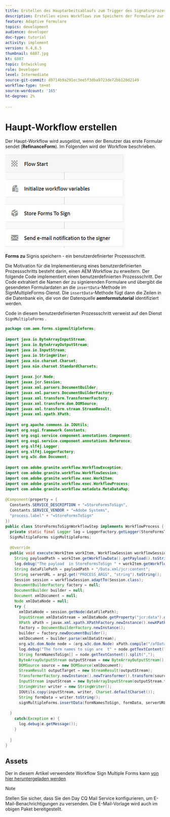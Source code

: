 ```yaml
---
title: Erstellen des Hauptarbeitsablaufs zum Trigger des Signaturprozesses
description: Erstellen eines Workflows zum Speichern der Formulare zur Signatur in der Datenbank
feature: Adaptive Formulare
topics: development
audience: developer
doc-type: tutorial
activity: implement
version: 6.4,6.5
thumbnail: 6887.jpg
kt: 6887
topic: Entwicklung
role: Developer
level: Intermediate
source-git-commit: d9714b9a291ec3ee5f3dba9723de72bb120d2149
workflow-type: tm+mt
source-wordcount: '165'
ht-degree: 2%

---
```



# Haupt-Workflow erstellen

Der Haupt-Workflow wird ausgelöst, wenn der Benutzer das erste Formular sendet (**RefinanceForm**). Im Folgenden wird der Workflow beschrieben.

![main-workflow](assets/main-workflow.PNG)

**Forms zu** Signis speichern - ein benutzerdefinierter Prozessschritt.

Die Motivation für die Implementierung eines benutzerdefinierten Prozessschritts besteht darin, einen AEM Workflow zu erweitern. Der folgende Code implementiert einen benutzerdefinierten Prozessschritt. Der Code extrahiert die Namen der zu signierenden Formulare und übergibt die gesendeten Formulardaten an die `insertData`-Methode im SignMultipleForms-Dienst. Die `insertData`-Methode fügt dann die Zeilen in die Datenbank ein, die von der Datenquelle **aemformstutorial** identifiziert werden.

Code in diesem benutzerdefinierten Prozessschritt verweist auf den Dienst `SignMultipleForms` .



```java
package com.aem.forms.signmultipleforms;

import java.io.ByteArrayInputStream;
import java.io.ByteArrayOutputStream;
import java.io.InputStream;
import java.io.StringWriter;
import java.nio.charset.Charset;
import java.nio.charset.StandardCharsets;

import javax.jcr.Node;
import javax.jcr.Session;
import javax.xml.parsers.DocumentBuilder;
import javax.xml.parsers.DocumentBuilderFactory;
import javax.xml.transform.TransformerFactory;
import javax.xml.transform.dom.DOMSource;
import javax.xml.transform.stream.StreamResult;
import javax.xml.xpath.XPath;

import org.apache.commons.io.IOUtils;
import org.osgi.framework.Constants;
import org.osgi.service.component.annotations.Component;
import org.osgi.service.component.annotations.Reference;
import org.slf4j.Logger;
import org.slf4j.LoggerFactory;
import org.w3c.dom.Document;

import com.adobe.granite.workflow.WorkflowException;
import com.adobe.granite.workflow.WorkflowSession;
import com.adobe.granite.workflow.exec.WorkItem;
import com.adobe.granite.workflow.exec.WorkflowProcess;
import com.adobe.granite.workflow.metadata.MetaDataMap;

@Component(property = {
  Constants.SERVICE_DESCRIPTION + "=StoreFormsToSign",
  Constants.SERVICE_VENDOR + "=Adobe Systems",
  "process.label" + "=StoreFormsToSign"
})
public class StoreFormsToSignWorkflowStep implements WorkflowProcess {
  private static final Logger log = LoggerFactory.getLogger(StoreFormsToSignWorkflowStep.class);@Reference
  SignMultipleForms signMultipleForms;

  @Override
  public void execute(WorkItem workItem, WorkflowSession workflowSession, MetaDataMap arg2) throws WorkflowException {
    String payloadPath = workItem.getWorkflowData().getPayload().toString();
    log.debug("The payload  in StoreFormsToSign " + workItem.getWorkflowData().getPayload().toString());
    String dataFilePath = payloadPath + "/Data.xml/jcr:content";
    String serverURL = arg2.get("PROCESS_ARGS", "string").toString();
    Session session = workflowSession.adaptTo(Session.class);
    DocumentBuilderFactory factory = null;
    DocumentBuilder builder = null;
    Document xmlDocument = null;
    Node xmlDataNode = null;
    try {
      xmlDataNode = session.getNode(dataFilePath);
      InputStream xmlDataStream = xmlDataNode.getProperty("jcr:data").getBinary().getStream();
      XPath xPath = javax.xml.xpath.XPathFactory.newInstance().newXPath();
      factory = DocumentBuilderFactory.newInstance();
      builder = factory.newDocumentBuilder();
      xmlDocument = builder.parse(xmlDataStream);
      org.w3c.dom.Node node = (org.w3c.dom.Node) xPath.compile("/afData/afUnboundData/data/formsToSign").evaluate(xmlDocument, javax.xml.xpath.XPathConstants.NODE);
      log.debug("The form names to sign are  t" + node.getTextContent());
      String formNamesToSign[] = node.getTextContent().split(",");
      ByteArrayOutputStream outputStream = new ByteArrayOutputStream();
      DOMSource source = new DOMSource(xmlDocument);
      StreamResult outputTarget = new StreamResult(outputStream);
      TransformerFactory.newInstance().newTransformer().transform(source, outputTarget);
      InputStream inputStream = new ByteArrayInputStream(outputStream.toByteArray());
      StringWriter writer = new StringWriter();
      IOUtils.copy(inputStream, writer, Charset.defaultCharset());
      String formData = writer.toString();
      signMultipleForms.insertData(formNamesToSign, formData, serverURL, workItem, workflowSession);

  }
    catch(Exception e) {
      log.debug(e.getMessage());
    }

  }
}
```




## Assets

Der in diesem Artikel verwendete Workflow Sign Multiple Forms kann [von hier heruntergeladen werden](assets/sign-multiple-forms-workflows.zip)

>[!NOTE]
> Stellen Sie sicher, dass Sie den Day CQ Mail Service konfigurieren, um E-Mail-Benachrichtigungen zu versenden. Die E-Mail-Vorlage wird auch im obigen Paket bereitgestellt.
